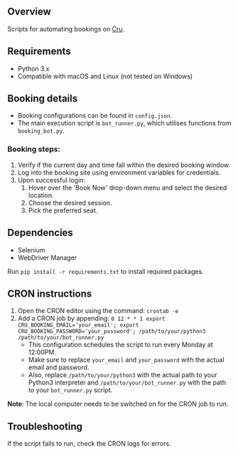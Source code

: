 ## Overview
Scripts for automating bookings on [Cru](https://www.cru68.com/).

## Requirements
- Python 3.x
- Compatible with macOS and Linux (not tested on Windows)

## Booking details
- Booking configurations can be found in `config.json`.
- The main execution script is `bot_runner.py`, which utilises functions from `booking_bot.py`.

### Booking steps:
1. Verify if the current day and time fall within the desired booking window.
2. Log into the booking site using environment variables for credentials.
3. Upon successful login:
    1. Hover over the 'Book Now' drop-down menu and select the desired location.
    2. Choose the desired session.
    3. Pick the preferred seat.

## Dependencies
- Selenium
- WebDriver Manager

Run `pip install -r requirements.txt` to install required packages.

## CRON instructions
1. Open the CRON editor using the command: `crontab -e`
2. Add a CRON job by appending: `0 12 * * 1 export CRU_BOOKING_EMAIL='your_email'; export CRU_BOOKING_PASSWORD='your_password'; /path/to/your/python3 /path/to/your/bot_runner.py`
    - This configuration schedules the script to run every Monday at 12:00PM.
    - Make sure to replace `your_email` and `your_password` with the actual email and password. 
    - Also, replace `/path/to/your/python3` with the actual path to your Python3 interpreter and `/path/to/your/bot_runner.py` with the path to your `bot_runner.py` script.

**Note**: The local computer needs to be switched on for the CRON job to run.

## Troubleshooting
If the script fails to run, check the CRON logs for errors.